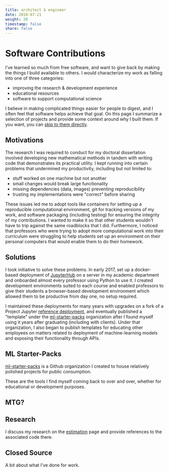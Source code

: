 ```yaml
---
title: architect & engineer
date: 2018-07-21
weight: 20
timestamp: false
share: false
---
```


# Software Contributions
I've learned so much from free software, and want to give back by making the things I build available to others.
I would characterize my work as falling into one of three categories:
- improving the research & development experience
- educational resources
- software to support computational science

I believe in making complicated things easier for people to digest, and I often feel that software helps achieve that goal.
On this page I summarize a selection of projects and provide some context around why I built them.
If you want, you can [skip to them directly](#ml-starter-packs).

## Motivations

The research I was required to conduct for my doctoral dissertation involved developing new mathematical methods in tandem with writing code that demonstrates its practical utility.
I kept running into certain problems that undermined my productivity, including but not limited to:
- stuff worked on one machine but not another
- small changes would break large functionality
- missing dependencies (data, images) preventing reproducibility
- trusting my implementations were "correct" before sharing


These issues led me to adopt tools like containers for setting up a reproducible computational environment, git for tracking versions of my work, and software packaging (including testing) for ensuring the integrity of my contributions.
I wanted to make it so that other students wouldn't have to trip against the same roadblocks that I did.
Furthermore, I noticed that professors who were trying to adopt more computational work into their curriculum were struggling to help students set up an environment on their personal computers that would enable them to do their homework.

## Solutions
I took initiative to solve these problems. In early 2017, set up a docker-based deployment of [JupyterHub][jhub] on a server in my academic department and onboarded almost every professor using Python to use it.
I created development environments suited to each course and enabled professors to give their students a browser-based development environment which allowed them to be productive from day one, no setup required.

I maintained these deployments for many years with upgrades on a fork of a Project Jupyter [reference deployment][jdd-orig], and eventually published a "template" under the [ml-starter-packs][org] organization after I found myself using it years after graduating (including with clients).
Under that organization, I also began to publish templates for educating other employees on matters related to deployment of machine-learning models and exposing their functionality through APIs.

## ML Starter-Packs
[ml-starter-packs][org] is a Github organization I created to house relatively polished projects for public consumption.

These are the tools I find myself coming back to over and over, whether for educational or development purposes.

## MTG?

## Research
I discuss my research on the [estimation](#estimation) page and provide references to the associated code there.

## Closed Source

A bit about what I've done for work.

[org]: https://github.com/ml-starter-packs
[jdd-orig]: https://github.com/jupyter/jupyterhub-deploy-docker
[jhub]: https://github.com/jupyter/jupyterhub

[jdd]: https://github.com/ml-starter-packs/jupyterhub-deploy-docker
[mlflow-exp]: https://github.com/ml-starter-packs/mlflow-experiment/
[microservices]: https://github.com/ml-starter-packs/microservice-workshop
[ml-monorepo]: https://github.com/ml-starter-packs/ml-monorepo
[pants]: https://www.pantsbuild.org/
[stats-server]: https://github.com/ml-starter-packs/stats-server
[binder-streamlit]: https://github.com/ml-starter-packs/binder-streamlit
[launch-microservices]: https://mybinder.org/v2/gh/ml-starter-packs/microservice-workshop/main?urlpath=vscode/

[mud]: https://github.com/mathematicalmichael/mud
[mudex]: https://github.com/mathematicalmichael/mud-examples
[diss-temp]: https://github.com/mathematicalmichael/dissertation-template
[diss]: https://github.com/mathematicalmichael/thesis
[mtg]: https://github.com/mindthegrow/
